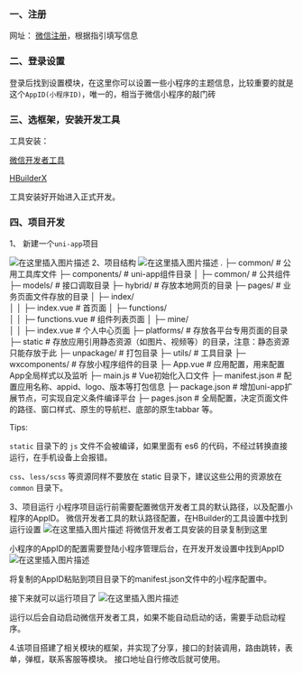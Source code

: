 
### 一、注册
网址： [微信注册](https://mp.weixin.qq.com)，根据指引填写信息

### 二、登录设置
登录后找到设置模块，在这里你可以设置一些小程序的主题信息，比较重要的就是这个`AppID(小程序ID)`，唯一的，相当于微信小程序的敲门砖

### 三、选框架，安装开发工具

工具安装：

[微信开发者工具](https://developers.weixin.qq.com/miniprogram/dev/devtools/download.html)

[HBuilderX](https://www.dcloud.io/hbuilderx.html)

工具安装好开始进入正式开发。

### 四、项目开发

1、 新建一个`uni-app`项目

![在这里插入图片描述](https://img-blog.csdnimg.cn/20201010192547485.png?x-oss-process=image/watermark,type_ZmFuZ3poZW5naGVpdGk,shadow_10,text_aHR0cHM6Ly9ibG9nLmNzZG4ubmV0L3UwMTQ0NDU1MTc=,size_16,color_FFFFFF,t_70#pic_center)
2、项目结构
![在这里插入图片描述](https://img-blog.csdnimg.cn/20201010192722478.png#pic_center)
.
├─ common/              # 公用工具库文件
├─ components/          # uni-app组件目录
│  ├─ common/        # 公共组件
├─ models/              # 接口调取目录
├─ hybrid/              # 存放本地网页的目录
├─ pages/               # 业务页面文件存放的目录
│  ├─ index/            
│  │  ├─ index.vue      # 首页面
│  ├─ functions/            
│  │  ├─ functions.vue      # 组件列表页面
│  ├─ mine/            
│  │  ├─ index.vue      # 个人中心页面
├─ platforms/           # 存放各平台专用页面的目录
├─ static               # 存放应用引用静态资源（如图片、视频等）的目录，注意：静态资源只能存放于此
├─ unpackage/           # 打包目录
├─ utils/           # 工具目录
├─ wxcomponents/        # 存放小程序组件的目录
├─ App.vue              #  应用配置，用来配置App全局样式以及监听
├─ main.js              # Vue初始化入口文件
├─ manifest.json        # 配置应用名称、appid、logo、版本等打包信息
├─ package.json         # 增加uni-app扩展节点，可实现自定义条件编译平台
├─ pages.json         # 全局配置，决定页面文件的路径、窗口样式、原生的导航栏、底部的原生tabbar 等。

Tips:

`static` 目录下的 `js` 文件不会被编译，如果里面有 es6 的代码，不经过转换直接运行，在手机设备上会报错。

`css`、`less/scss` 等资源同样不要放在 static 目录下，建议这些公用的资源放在 `common` 目录下。

3、项目运行
小程序项目运行前需要配置微信开发者工具的默认路径，以及配置小程序的AppID。
微信开发者工具的默认路径配置，在HBuilder的工具设置中找到运行设置
![在这里插入图片描述](https://img-blog.csdnimg.cn/2020101019472527.png?x-oss-process=image/watermark,type_ZmFuZ3poZW5naGVpdGk,shadow_10,text_aHR0cHM6Ly9ibG9nLmNzZG4ubmV0L3UwMTQ0NDU1MTc=,size_16,color_FFFFFF,t_70#pic_center)
将微信开发者工具安装的目录复制到这里

小程序的AppID的配置需要登陆小程序管理后台，在开发开发设置中找到AppID
![在这里插入图片描述](https://img-blog.csdnimg.cn/20201010200154850.png?x-oss-process=image/watermark,type_ZmFuZ3poZW5naGVpdGk,shadow_10,text_aHR0cHM6Ly9ibG9nLmNzZG4ubmV0L3UwMTQ0NDU1MTc=,size_16,color_FFFFFF,t_70#pic_center)

将复制的AppID粘贴到项目目录下的manifest.json文件中的小程序配置中。

接下来就可以运行项目了
![在这里插入图片描述](https://img-blog.csdnimg.cn/20201010200451449.png?x-oss-process=image/watermark,type_ZmFuZ3poZW5naGVpdGk,shadow_10,text_aHR0cHM6Ly9ibG9nLmNzZG4ubmV0L3UwMTQ0NDU1MTc=,size_16,color_FFFFFF,t_70#pic_center)

运行以后会自动启动微信开发者工具，如果不能自动启动的话，需要手动启动程序。

4.该项目搭建了相关模块的框架，并实现了分享，接口的封装调用，路由跳转，表单，弹框，联系客服等模块。
接口地址自行修改后就可使用。
